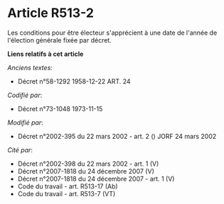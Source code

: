 # Article R513-2

Les conditions pour être électeur s'apprécient à une date de l'année de l'élection générale fixée par décret.

**Liens relatifs à cet article**

_Anciens textes_:

  - Décret n°58-1292 1958-12-22 ART. 24

_Codifié par_:

  - Décret n°73-1048 1973-11-15

_Modifié par_:

  - Décret n°2002-395 du 22 mars 2002 - art. 2 () JORF 24 mars 2002

_Cité par_:

  - Décret n°2002-398 du 22 mars 2002 - art. 1 (V)
  - Décret n°2007-1818 du 24 décembre 2007 (V)
  - Décret n°2007-1818 du 24 décembre 2007 - art. 1 (V)
  - Code du travail - art. R513-17 (Ab)
  - Code du travail - art. R513-7 (VT)
